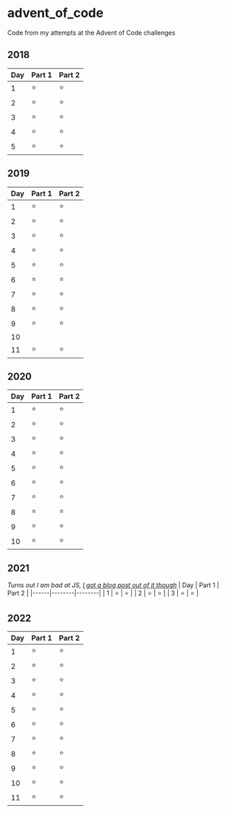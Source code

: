 # advent_of_code
Code from my attempts at the Advent of Code challenges

## 2018
| Day | Part 1 | Part 2 |
|-----|--------|--------|
|  1  | :star:       | :star:       |
|  2  | :star:       | :star:       |
|  3  | :star:       | :star:       |
|  4  | :star:       | :star:       |
|  5  | :star:       | :star:       |

## 2019
| Day  | Part 1 | Part 2 |
|------|--------|--------|
|  1   | :star:       | :star:       |
|  2   | :star:       | :star:       |
|  3   | :star:       | :star:       |
|  4   | :star:       | :star:       |
|  5   | :star:       | :star:       |
|  6   | :star:       | :star:       |
|  7   | :star:       | :star:       |
|  8   | :star:       | :star:       |
|  9   | :star:       | :star:       |
|  10  |        |        |
|  11  | :star:       | :star:       |

## 2020
| Day  | Part 1 | Part 2 |
|------|--------|--------|
|  1   | :star:       | :star:       |
|  2   | :star:       | :star:       |
|  3   | :star:       | :star:       |
|  4   | :star:       | :star:       |
|  5   | :star:       | :star:       |
|  6   | :star:       | :star:       |
|  7   | :star:       | :star:       |
|  8   | :star:       | :star:       |
|  9   | :star:       | :star:       |
|  10  | :star:       | :star:       |

## 2021
*Turns out I am bad at JS, [I got a blog post out of it though](https://www.vaines.org/posts/2022-02-03-javascript-most-and-least-frequent-list-elements/)*
| Day  | Part 1 | Part 2 |
|------|--------|--------|
|  1   | :star:       | :star:       |
|  2   | :star:       | :star:       |
|  3   | :star:       | :star:       |

## 2022
| Day  | Part 1 | Part 2 |
|------|--------|--------|
|  1   | :star:       | :star:       |
|  2   | :star:       | :star:       |
|  3   | :star:       | :star:       |
|  4   | :star:       | :star:       |
|  5   | :star:       | :star:       |
|  6   | :star:       | :star:       |
|  7   | :star:       | :star:       |
|  8   | :star:       | :star:       |
|  9   | :star:       | :star:       |
|  10  | :star:       | :star:       |
|  11  | :star:       | :star:       |